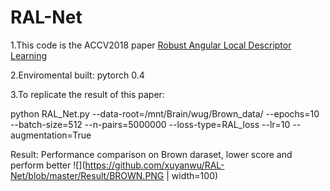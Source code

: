 # RAL-Net

1.This code is the ACCV2018 paper [Robust Angular Local Descriptor Learning](http://igm.univ-mlv.fr/~cwang/papers/ACCV2018_DescriptorLearning.pdf)

2.Enviromental built: pytorch 0.4

3.To replicate the result of this paper:

python RAL_Net.py --data-root=/mnt/Brain/wug/Brown_data/ --epochs=10 --batch-size=512 --n-pairs=5000000 --loss-type=RAL_loss --lr=10 --augmentation=True

Result:
Performance comparison on Brown daraset, lower score and perform better
![](https://github.com/xuyanwu/RAL-Net/blob/master/Result/BROWN.PNG | width=100)
